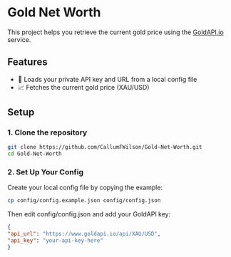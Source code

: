 # Gold Net Worth

This project helps you retrieve the current gold price using the [GoldAPI.io](https://www.goldapi.io/) service.

## Features

- 🔐 Loads your private API key and URL from a local config file
- 📈 Fetches the current gold price (XAU/USD)

## Setup

### 1. Clone the repository
   ```bash
   git clone https://github.com/CallumFWilson/Gold-Net-Worth.git
   cd Gold-Net-Worth 
   ```
### 2. Set Up Your Config
Create your local config file by copying the example:
  ```bash
  cp config/config.example.json config/config.json
  ```
Then edit config/config.json and add your GoldAPI key:
  ```json
  {
  "api_url": "https://www.goldapi.io/api/XAU/USD",
  "api_key": "your-api-key-here"
  }
  ```